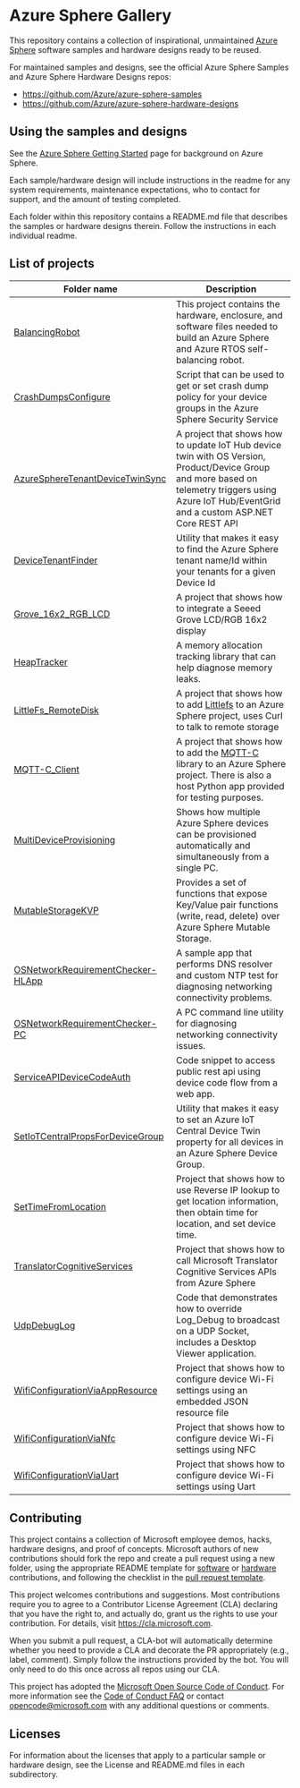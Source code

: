 # Azure Sphere Gallery

This repository contains a collection of inspirational, unmaintained [Azure Sphere](https://www.microsoft.com/azure-sphere/) software samples and hardware designs ready to be reused.

For maintained samples and designs, see the official Azure Sphere Samples and Azure Sphere Hardware Designs repos:

- https://github.com/Azure/azure-sphere-samples
- https://github.com/Azure/azure-sphere-hardware-designs

## Using the samples and designs

See the [Azure Sphere Getting Started](https://www.microsoft.com/en-us/azure-sphere/get-started/) page for background on Azure Sphere.

Each sample/hardware design will include instructions in the readme for any system requirements, maintenance expectations, who to contact for support, and the amount of testing completed.

Each folder within this repository contains a README.md file that describes the samples or hardware designs therein. Follow the instructions in each individual readme.

## List of projects

| Folder name | Description |
| ----------- | ----------- |
| [BalancingRobot](BalancingRobot) | This project contains the hardware, enclosure, and software files needed to build an Azure Sphere and Azure RTOS self-balancing robot. |
| [CrashDumpsConfigure](CrashDumpsConfigure) | Script that can be used to get or set crash dump policy for your device groups in the Azure Sphere Security Service |
| [AzureSphereTenantDeviceTwinSync](AzureSphereTenantDeviceTwinSync) | A project that shows how to update IoT Hub device twin with OS Version, Product/Device Group and more based on telemetry triggers using Azure IoT Hub/EventGrid and a custom ASP.NET Core REST API  |
| [DeviceTenantFinder](DeviceTenantFinder) | Utility that makes it easy to find the Azure Sphere tenant name/Id within your tenants for a given Device Id |
| [Grove_16x2_RGB_LCD](Grove_16x2_RGB_LCD) | A project that shows how to integrate a Seeed Grove LCD/RGB 16x2 display |
| [HeapTracker](HeapTracker) | A memory allocation tracking library that can help diagnose memory leaks. |
| [LittleFs_RemoteDisk](LittleFs_RemoteDisk) | A project that shows how to add [Littlefs](https://github.com/littlefs-project/littlefs) to an Azure Sphere project, uses Curl to talk to remote storage |
| [MQTT-C_Client](MQTT-C_Client) | A project that shows how to add the  [MQTT-C](https://github.com/LiamBindle/MQTT-C.git) library to an Azure Sphere project. There is also a host Python app provided for testing purposes. |
| [MultiDeviceProvisioning](MultiDeviceProvisioning) | Shows how multiple Azure Sphere devices can be provisioned automatically and simultaneously from a single PC. |
| [MutableStorageKVP](MutableStorageKVP) | Provides a set of functions that expose Key/Value pair functions (write, read, delete) over Azure Sphere Mutable Storage. |
| [OSNetworkRequirementChecker-HLApp](OSNetworkRequirementChecker-HLApp) | A sample app that performs DNS resolver and custom NTP test for diagnosing networking connectivity problems. |
| [OSNetworkRequirementChecker-PC](OSNetworkRequirementChecker-PC) | A PC command line utility for diagnosing networking connectivity issues. |
| [ServiceAPIDeviceCodeAuth](ServiceAPIDeviceCodeAuth) | Code snippet to access public rest api using device code flow from a web app. |
| [SetIoTCentralPropsForDeviceGroup](SetIoTCentralPropsForDeviceGroup) | Utility that makes it easy to set an Azure IoT Central Device Twin property for all devices in an Azure Sphere Device Group. |
| [SetTimeFromLocation](SetTimeFromLocation) | Project that shows how to use Reverse IP lookup to get location information, then obtain time for location, and set device time. |
| [TranslatorCognitiveServices](TranslatorCognitiveServices) | Project that shows how to call Microsoft Translator Cognitive Services APIs from Azure Sphere |
| [UdpDebugLog](UdpDebugLog) | Code that demonstrates how to override Log_Debug to broadcast on a UDP Socket, includes a Desktop Viewer application. |
| [WifiConfigurationViaAppResource](WifiConfigurationViaAppResource) | Project that shows how to configure device Wi-Fi settings using an embedded JSON resource file |
| [WifiConfigurationViaNfc](WifiConfigurationViaNfc) | Project that shows how to configure device Wi-Fi settings using NFC |
| [WifiConfigurationViaUart](WifiConfigurationViaUart) | Project that shows how to configure device Wi-Fi settings using Uart |

## Contributing
This project contains a collection of Microsoft employee demos, hacks, hardware designs, and proof of concepts.  Microsoft authors of new contributions should fork the repo and create a pull request using a new folder, using the appropriate README template for [software](Templates/software-readme-template.md) or [hardware](Templates/hardware-readme-template.md) contributions, and following the checklist in the [pull request template](.github/pull_request_template.md).

This project welcomes contributions and suggestions. Most contributions require you to agree to a Contributor License Agreement (CLA) declaring that you have the right to, and actually do, grant us the rights to use your contribution. For details, visit https://cla.microsoft.com.

When you submit a pull request, a CLA-bot will automatically determine whether you need to provide a CLA and decorate the PR appropriately (e.g., label, comment). Simply follow the instructions provided by the bot. You will only need to do this once across all repos using our CLA.

This project has adopted the [Microsoft Open Source Code of Conduct](https://opensource.microsoft.com/codeofconduct/).
For more information see the [Code of Conduct FAQ](https://opensource.microsoft.com/codeofconduct/faq/) or
contact [opencode@microsoft.com](mailto:opencode@microsoft.com) with any additional questions or comments.

## Licenses

For information about the licenses that apply to a particular sample or hardware design, see the License and README.md files in each subdirectory.
 
